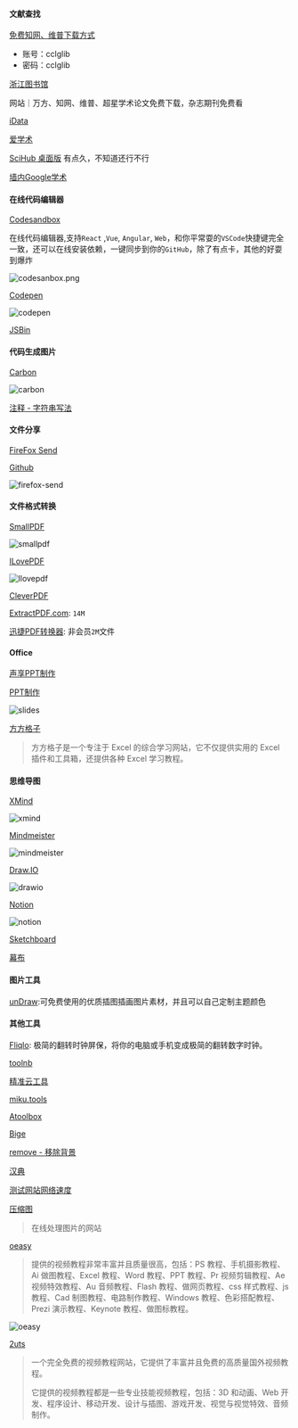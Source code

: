 <!--

 * @Author: Rainy
 * @Github: https://github.com/Rain120
 * @Date: 2019-01-20 16:09:45
 * @LastEditTime: 2019-07-11 22:48:01
 -->

#### 文献查找

[免费知网、维普下载方式](http://210.47.0.21/~root/user?from_link=%2F)
* 账号：cclglib
* 密码：cclglib

[浙江图书馆](https://mp.weixin.qq.com/s/227_l0xNa85n1U9evAe6_A)

网站｜万方、知网、维普、超星学术论文免费下载，杂志期刊免费看

[iData](https://www.cn-ki.net/)

[爱学术](https://www.ixueshu.com/)

[SciHub 桌面版](https://www.appinn.com/sci-hub/)
有点久，不知道还行不行

[墙内Google学术](http://ac.scmor.com/)

#### 在线代码编辑器

[Codesandbox](https://codesandbox.io/)

在线代码编辑器,支持`React` ,`Vue`, `Angular`, `Web`，和你平常耍的`VSCode`快捷键完全一致，还可以在线安装依赖，一键同步到你的`GitHub`，除了有点卡，其他的好耍到爆炸

![codesanbox.png](./wf/codesanbox.png)

[Codepen](https://codepen.io/)

![codepen](./fe/codepen.png)

[JSBin](http://jsbin.com/?html,css,js,output)

#### 代码生成图片

[Carbon](https://carbon.now.sh/)

![carbon](./wf/carbon.png)

[注释 - 字符串写法](http://asciiflow.com/)

#### 文件分享

[FireFox Send](<https://send.firefox.com/>)

[Github](<https://github.com/mozilla/send>)

![firefox-send](./wf/firefox-send.png)

#### 文件格式转换

[SmallPDF](https://smallpdf.com/)

![smallpdf](./wf/smallpdf.png)

[ILovePDF](https://www.ilovepdf.com/zh-tw)

![Ilovepdf](./wf/Ilovepdf.png)

[CleverPDF](https://www.cleverpdf.com/cn)

[ExtractPDF.com](https://www.extractpdf.com/zh.html): `14M`

[迅捷PDF转换器](https://app.xunjiepdf.com/): 非会员`2M`文件

#### Office

[声享PPT制作](https://ppt.baomitu.com/)

[PPT制作](<https://slides.com/>)

![slides](./wf/slides.png)

[方方格子](http://www.ffcell.com/index.aspx)

> 方方格子是一个专注于 Excel 的综合学习网站，它不仅提供实用的 Excel 插件和工具箱，还提供各种 Excel 学习教程。

#### 思维导图

[XMind](<https://www.xmind.cn/>)

![xmind](./wf/xmind.png)

[Mindmeister](<https://www.mindmeister.com/zh>)

![mindmeister](./wf/mindmeister.png)

[Draw.IO](<https://www.draw.io/>)

![drawio](./wf/drawio.png)

[Notion](https://www.notion.so/?r=a8b6e24bd86f4597a0b26266f6f8aee9)

![notion](./wf/notion.png)

[Sketchboard](<https://sketchboard.me/>)

[幕布](https://mubu.com/)

#### 图片工具

[unDraw](https://undraw.co/):可免费使用的优质插图插画图片素材，并且可以自己定制主题颜色

#### 其他工具

[Fliqlo](https://fliqlo.com/index.html): 极简的翻转时钟屏保，将你的电脑或手机变成极简的翻转数字时钟。

[toolnb](https://www.toolnb.com/)

[精准云工具](https://jingzhunyun.com/)

[miku.tools](https://miku.tools/)

[Atoolbox](http://www.atoolbox.net/)

[Bige](https://bigezhang.com/)

[remove - 移除背景](https://www.remove.bg/)

[汉典](https://www.zdic.net/)

[测试网站网络速度](http://www.17ce.com/site)

[压缩图](https://www.yasuotu.com/)

> 在线处理图片的网站

[oeasy](http://oeasy.org/)

> 提供的视频教程非常丰富并且质量很高，包括：PS 教程、手机摄影教程、Ai 做图教程、Excel 教程、Word 教程、PPT 教程、Pr 视频剪辑教程、Ae 视频特效教程、Au 音频教程、Flash 教程、做网页教程、css 样式教程、js 教程、Cad 制图教程、电路制作教程、Windows 教程、色彩搭配教程、Prezi 演示教程、Keynote 教程、做图标教程。

![oeasy](./wf/oeasy.png)

[2uts](https://2uts.com/)

> 一个完全免费的视频教程网站，它提供了丰富并且免费的高质量国外视频教程。
>
> 它提供的视频教程都是一些专业技能视频教程，包括：3D 和动画、Web 开发、程序设计、移动开发、设计与插图、游戏开发、视觉与视觉特效、音频制作。

